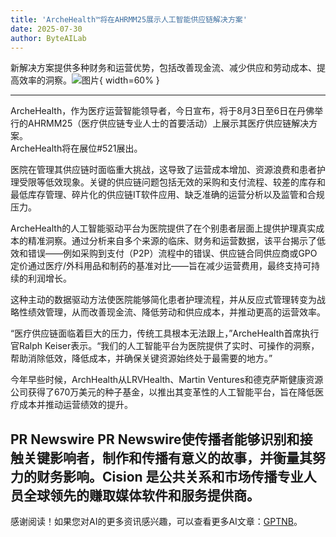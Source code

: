 ```yaml
---
title: 'ArcheHealth™将在AHRMM25展示人工智能供应链解决方案'
date: 2025-07-30
author: ByteAILab
---
```


新解决方案提供多种财务和运营优势，包括改善现金流、减少供应和劳动成本、提高效率的洞察。![图片](https://ai-techpark.com/wp-content/uploads/ArcheHealth™-to-S.jpg){ width=60% }

---
  
ArcheHealth，作为医疗运营智能领导者，今日宣布，将于8月3日至6日在丹佛举行的AHRMM25（医疗供应链专业人士的首要活动）上展示其医疗供应链解决方案。  
ArcheHealth将在展位#521展出。  

医院在管理其供应链时面临重大挑战，这导致了运营成本增加、资源浪费和患者护理受限等低效现象。关键的供应链问题包括无效的采购和支付流程、较差的库存和最低库存管理、碎片化的供应链IT软件应用、缺乏准确的运营分析以及监管和合规压力。  

ArcheHealth的人工智能驱动平台为医院提供了在个别患者层面上提供护理真实成本的精准洞察。通过分析来自多个来源的临床、财务和运营数据，该平台揭示了低效和错误——例如采购到支付（P2P）流程中的错误、供应链合同供应商或GPO定价通过医疗/外科用品和制药的基准对比——旨在减少运营费用，最终支持可持续的利润增长。  

这种主动的数据驱动方法使医院能够简化患者护理流程，并从反应式管理转变为战略性绩效管理，从而改善现金流、降低劳动和供应成本，并推动更高的运营效率。  

“医疗供应链面临着巨大的压力，传统工具根本无法跟上，”ArcheHealth首席执行官Ralph Keiser表示。“我们的人工智能平台为医院提供了实时、可操作的洞察，帮助消除低效，降低成本，并确保关键资源始终处于最需要的地方。”  

今年早些时候，ArchHealth从LRVHealth、Martin Ventures和德克萨斯健康资源公司获得了670万美元的种子基金，以推出其变革性的人工智能平台，旨在降低医疗成本并推动运营绩效的提升。  

PR Newswire PR Newswire使传播者能够识别和接触关键影响者，制作和传播有意义的故事，并衡量其努力的财务影响。Cision 是公共关系和市场传播专业人员全球领先的赚取媒体软件和服务提供商。
---
感谢阅读！如果您对AI的更多资讯感兴趣，可以查看更多AI文章：[GPTNB](https://gptnb.com)。